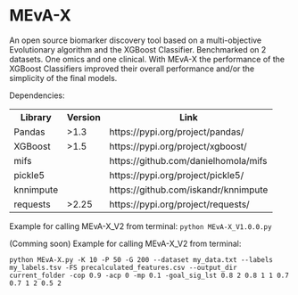 # MEvA-X
An open source biomarker discovery tool based on a multi-objective Evolutionary algorithm and the XGBoost Classifier.
Benchmarked on 2 datasets. One omics and one clinical. With MEvA-X the performance of the XGBoost Classifiers improved their overall performance and/or the simplicity of the final models. 

Dependencies:
 <table>
  <tr>
    <th>Library</th>
    <th>Version</th>
    <th>Link</th>
  </tr>
  <tr>
    <td>Pandas</td>
    <td>>1.3</td>
    <td>https://pypi.org/project/pandas/</td>
  </tr>
  <tr>
    <td>XGBoost</td>
    <td>>1.5</td>
    <td>https://pypi.org/project/xgboost/</td>
  </tr>
  <tr>
    <td>mifs</td>
    <td></td>
    <td>https://github.com/danielhomola/mifs</td>
  </tr>
  <tr>
    <td>pickle5</td>
    <td></td>
    <td>https://pypi.org/project/pickle5/</td>
  </tr>
  <tr>
    <td>knnimpute</td>
    <td></td>
    <td>https://github.com/iskandr/knnimpute</td>
  </tr>
  <tr>
    <td>requests</td>
    <td>>2.25</td>
    <td>https://pypi.org/project/requests/</td>
  </tr>
</table> 

Example for calling MEvA-X_V2 from terminal:
```python MEvA-X_V1.0.0.py```

(Comming soon) Example for calling MEvA-X_V2 from terminal:
```
python MEvA-X.py -K 10 -P 50 -G 200 --dataset my_data.txt --labels my_labels.tsv -FS precalculated_features.csv --output_dir current_folder -cop 0.9 -acp 0 -mp 0.1 -goal_sig_lst 0.8 2 0.8 1 1 0.7 0.7 1 2 0.5 2
```
